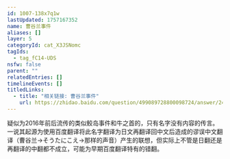 ```yaml
---
id: 1007-138x7q1w
lastUpdated: 1757167352
name: 曹谷兰事件
aliases: []
layer: 5
categoryId: cat_X3JSNomc
tagIds:
  - tag_fC14-UDS
nsfw: false
parent: ""
relatedEntries: []
timelineEvents: []
titledLinks:
  - title: "相关链接: 曹谷兰事件"
    url: https://zhidao.baidu.com/question/499089728800098724/answer/2418908572
---
```


疑似为2016年前后流传的类似鲛岛事件和牛之首的，只有名字没有内容的传言。一说其起源为使用百度翻译将此名字翻译为日文再翻译回中文后造成的谬误中文翻译（曹谷兰→そうたにこえ→那样的声音）产生的联想，但实际上不管是日翻还是再翻译的中翻都不成立，可能为早期百度翻译特有的错翻。